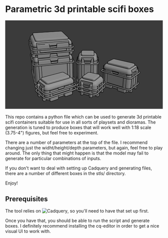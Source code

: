 # Parametric 3d printable scifi boxes

![image of various scifi boxes](preview.png)

This repo contains a python file which can be used to generate 3d printable scifi containers suitable for use in all sorts of playsets and dioramas. The generation is tuned to produce boxes that will work well with 1:18 scale (3.75-4") figures, but feel free to experiment.

There are a number of parameters at the top of the file. I recommend changing just the widht/height/depth parameters, but again, feel free to play around. The only thing that might happen is that the model may fail to generate for particular combinations of inputs.

If you don't want to deal with setting up Cadquery and generating files, there are a number of different boxes in the stls/ directory.

Enjoy!

## Prerequisites

The tool relies on ![Cadquery](https://github.com/CadQuery/cadquery), so you'll need to have that set up first.

Once you have that, you should be able to run the script and generate boxes. I definitely recommend installing the cq-editor in order to get a nice visual UI to work with.

